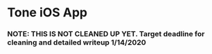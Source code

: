 # Tone iOS App

### NOTE: THIS IS NOT CLEANED UP YET. Target deadline for cleaning and detailed writeup 1/14/2020
